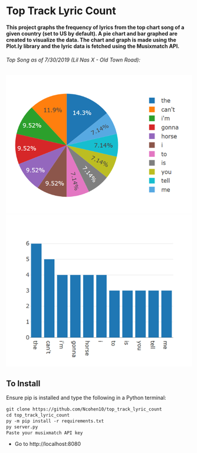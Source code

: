 # Top Track Lyric Count #

**This project graphs the frequency of lyrics from the top chart song of a given country (set to US by default). A pie chart and bar graphed are created to visualize the data. The chart and graph is made using the Plot.ly library and the lyric data is fetched using the Musixmatch API.**




###### Top Song as of 7/30/2019 (Lil Nas X - Old Town Road):
![alt text](https://github.com/Ncohen10/top_track_lyric_count/blob/master/assets/pie_chart.png)
![alt_text](https://github.com/Ncohen10/top_track_lyric_count/blob/master/assets/bar_graph.png)


## To Install
Ensure pip is installed and type the following in a Python terminal:
```
git clone https://github.com/Ncohen10/top_track_lyric_count
cd top_track_lyric_count
py -m pip install -r requirements.txt
py server.py
Paste your musixmatch API key
```
* Go to http://localhost:8080

